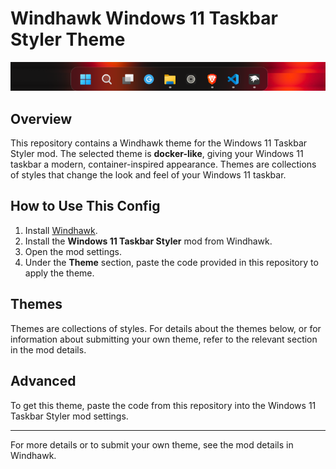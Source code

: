 # Windhawk Windows 11 Taskbar Styler Theme

![Docker-like Taskbar Theme Preview](image.png)

## Overview

This repository contains a Windhawk theme for the Windows 11 Taskbar Styler mod. The selected theme is **docker-like**, giving your Windows 11 taskbar a modern, container-inspired appearance. Themes are collections of styles that change the look and feel of your Windows 11 taskbar.

## How to Use This Config

1. Install [Windhawk](https://windhawk.net/).
2. Install the **Windows 11 Taskbar Styler** mod from Windhawk.
3. Open the mod settings.
4. Under the **Theme** section, paste the code provided in this repository to apply the theme.

## Themes

Themes are collections of styles. For details about the themes below, or for information about submitting your own theme, refer to the relevant section in the mod details.

## Advanced

To get this theme, paste the code from this repository into the Windows 11 Taskbar Styler mod settings.

---

For more details or to submit your own theme, see the mod details in Windhawk.
